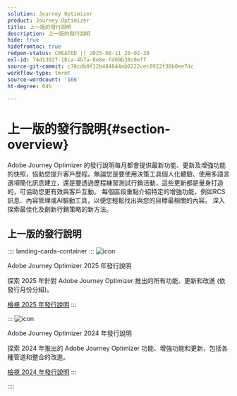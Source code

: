 ```yaml
---
solution: Journey Optimizer
product: Journey Optimizer
title: 上一版的發行說明
description: 上一版的發行說明
hide: true
hidefromtoc: true
redpen-status: CREATED_||_2025-08-11_20-02-38
exl-id: 74d13927-18ca-4b7a-8e0e-fd69b38c0eff
source-git-commit: c70cdb0f12b484844ab0222cec8922f30b0ee7dc
workflow-type: tm+mt
source-wordcount: '166'
ht-degree: 64%

---
```


# 上一版的發行說明{#section-overview}

Adobe Journey Optimizer 的發行說明每月都會提供最新功能、更新及增強功能的快照，協助您提升客戶歷程。無論您是要使用決策工具個人化體驗、使用多語言選項簡化訊息建立，還是要透過歷程練習測試行銷活動，這些更新都是量身打造的，可協助您更有效與客戶互動。 每個區段重點介紹特定的增強功能，例如RCS訊息、內容管理或AI驅動工具，以便您輕鬆找出與您的目標最相關的內容。 深入探索最佳化及創新行銷策略的新方法。

## 上一版的發行說明

:::: landing-cards-container
:::
![icon](https://cdn.experienceleague.adobe.com/icons/list-check.svg?lang=zh-Hant)

Adobe Journey Optimizer 2025 年發行說明

探索 2025 年針對 Adobe Journey Optimizer 推出的所有功能、更新和改進 (依發行月份分組)。

[檢視 2025 年發行說明](../using/rn/release-notes-2025.md)
:::

:::
![icon](https://cdn.experienceleague.adobe.com/icons/list-check.svg?lang=zh-Hant)

Adobe Journey Optimizer 2024 年發行說明

探索 2024 年推出的 Adobe Journey Optimizer 功能、增強功能和更新，包括各種管道和整合的改進。

[檢視 2024 年發行說明](../using/rn/release-notes-2024.md)
:::

::::
